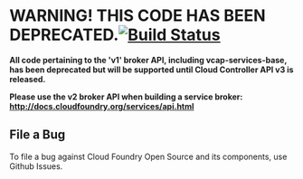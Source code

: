 # WARNING! THIS CODE HAS BEEN DEPRECATED.[![Build Status](https://travis-ci.org/cloudfoundry/vcap-services-base.svg?branch=master)](https://travis-ci.org/cloudfoundry/vcap-services-base#)

**All code pertaining to the 'v1' broker API, including vcap-services-base, has been deprecated but will be supported until Cloud Controller API v3 is released.**

**Please use the v2 broker API when building a service broker: http://docs.cloudfoundry.org/services/api.html**

## File a Bug

To file a bug against Cloud Foundry Open Source and its components, use Github Issues.
